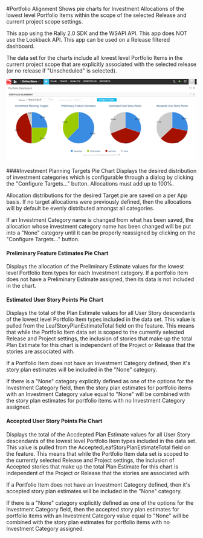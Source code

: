 #Portfolio Alignment
Shows pie charts for Investment Allocations of the lowest level Portfolio Items within the scope of the selected Release and current project scope settings.

This app using the Rally 2.0 SDK and the WSAPI API.  This app does NOT use the Lookback API. This app can be used on a Release filtered dashboard.

The data set for the charts include all lowest level Portfolio Items in the current project scope that are explicitly associated
with the selected release (or no release if "Unscheduled" is selected).

![ScreenShot](/images/portfolio-alignment.png)


####Investment Planning Targets Pie Chart
Displays the desired distribution of investment categories which is
configurable through a dialog by clicking the "Configure Targets..." button.  Allocations must add up to 100%.

Allocation distributions for the desired Target pie are saved on a per App basis. If no target allocations were previously
defined, then the allocations will by default be evenly distributed amongst all categories.

If an Investment Category name is changed from what has been saved, the allocation whose investment category name has been
changed will be put into a "None" category until it can be properly reassigned by clicking on the "Configure Targets..." button.

#### Preliminary Feature Estimates Pie Chart
Displays the allocation of the Preliminary Estimate values for the lowest level Portfolio Item types for
each Investment category.  If a portfolio item does not have a Preliminary Estimate assigned, then its data is not included in the chart.

#### Estimated User Story Points Pie Chart
Displays the total of the Plan Estimate values for all User Story descendants of the lowest level Portfolio Item types included in the data set.
This value is pulled from the LeafStoryPlanEstimateTotal field on the feature.  This means that while the Portfolio Item data set is scoped
to the currently selected Release and Project settings, the inclusion of stories that make up the total Plan Estimate for this chart is independent
of the Project or Release that the stories are associated with.

If a Portfolio Item does not have an Investment Category defined, then it's story plan estimates will be included in the "None" category.

If there is a "None" category explicitly defined as one of the options for the Investment Category field, then the story plan estimates
for portfolio items with an Investment Category value equal to "None" will be combined with the story plan estimates for portfolio items
with no Investment Category assigned.

#### Accepted User Story Points Pie Chart
Displays the total of the Accdepted Plan Estimate values for all User Story descendants of the lowest level Portfolio Item types included in the data set.
This value is pulled from the AcceptedLeafStoryPlanEstimateTotal field on the feature.  This means that while the Portfolio Item data set is scoped
to the currently selected Release and Project settings, the inclusion of Accepted stories that make up the total Plan Estimate for this chart is independent
of the Project or Release that the stories are associated with.

If a Portfolio Item does not have an Investment Category defined, then it's accepted story plan estimates will be included in the "None" category.

If there is a "None" category explicitly defined as one of the options for the Investment Category field, then the accepted story plan estimates
for portfolio items with an Investment Category value equal to "None" will be combined with the story plan estimates for portfolio items
with no Investment Category assigned.
